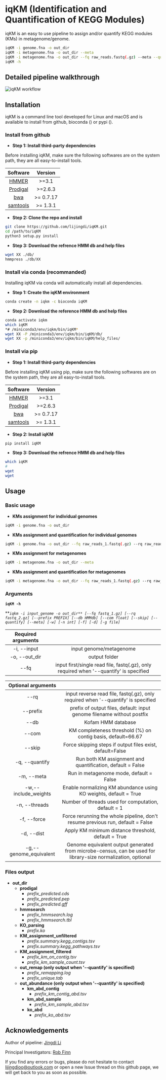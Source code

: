 # iqKM (Identification and Quantification of KEGG Modules)

iqKM is an easy to use pipeline to assign and/or quantify KEGG modules (KMs) in metagenome/genome.

```bash
iqKM -i genome.fna -o out_dir
iqKM -i metagenome.fna -o out_dir --meta
iqKM -i metagenome.fna -o out_dir --fq raw_reads.fastq(.gz) --meta --quantify
iqKM -h
```

## Detailed pipeline walkthrough

![iqKM workflow]()

## Installation

iqKM is a command line tool developed for Linux and macOS and is available to install from github, bioconda () or pypi ().

### Install from github
* **Step 1: Install third-party dependencies**

Before installing iqKM, make sure the following softwares are on the system path, they are all easy-to-install tools. 

|    Software     | Version  | 
|:---------------:|:---------------:|
| [HMMER](http://hmmer.org/documentation.html) | >=3.1 | 
| [Prodigal](https://github.com/hyattpd/Prodigal) | >=2.6.3 |
| [bwa](https://github.com/lh3/bwa) | >= 0.7.17 | 
| [samtools](http://www.htslib.org/download/) |  >= 1.3.1 | 


* **Step 2: Clone the repo and install**
```bash
git clone https://github.com/lijingdi/iqKM.git
cd /path/to/iqKM
python3 setup.py install
```

* **Step 3: Download the refrence HMM db and help files**
```bash
wget XX ./db/
hmmpress ./db/XX
```



### Install via conda (recommanded)

Installing iqKM via conda will automatically install all dependencies. 

* **Step 1: Create the iqKM environment**
```bash
conda create -n iqkm -c bioconda iqKM
```

* **Step 2: Download the reference HMM db and help files**
```bash
conda activate iqkm
which iqKM
*# /miniconda3/env/iqkm/bin/iqKM*
wget XX -P /miniconda3/env/iqkm/bin/iqKM/db/
wget XX -p /miniconda3/env/iqkm/bin/iqKM/help_files/
```

### Install via pip
* **Step 1: Install third-party dependencies**

Before installing iqKM using pip, make sure the following softwares are on the system path, they are all easy-to-install tools. 

|    Software     | Version  |
|:---------------:|:---------------:| 
| [HMMER](http://hmmer.org/documentation.html) | >=3.1 |
| [Prodigal](https://github.com/hyattpd/Prodigal) | >=2.6.3 | 
| [bwa](https://github.com/lh3/bwa) | >= 0.7.17 |
| [samtools](http://www.htslib.org/download/) |  >= 1.3.1 | 


* **Step 2: Install iqKM**
```bash
pip install iqKM
```

* **Step 3: Download the refrence HMM db and help files**
```bash
which iqKM
#
wget 
wget
```


## Usage
### Basic usage
* **KMs assignment for individual genomes**
```bash
iqKM -i genome.fna -o out_dir
```
* **KMs assignment and quantification for individual genomes**
```bash
iqKM -i genome.fna -o out_dir --fq raw_reads_1.fastq(.gz) --rq raw_reads_2.fastq(.gz) --quantify
```

* **KMs assignment for metagenomes**
```bash
iqKM -i metagenome.fna -o out_dir --meta
```
* **KMs assignment and quantification for metagenomes**
```bash
iqKM -i metagenome.fna -o out_dir --fq raw_reads_1.fastq(.gz) --rq raw_reads_2.fastq(.gz) --meta --quantify
```

### Arguments

**`iqKM -h`**

***`iqkm -i input_genome -o out_dir** [--fq fastq_1.gz] [--rq fastq_2.gz] [--prefix PREFIX] [--db HMMdb] [--com float] [--skip] [--quantify] [--meta] [-w] [-n int] [-f] [-d] [-g file]`*


| Required arguments        |     |
|:---------------:|:---------------:|
| -i, --input | input genome/metagenome |
| -o, --out_dir | output folder |
| --fq | input first/single read file, fastq(.gz), only required when '--quantify' is specified|


| Optional arguments         |     |
|:---------------:|:---------------:|
| --rq | input reverse read file, fastq(.gz), only required when '--quantify' is specified|
| --prefix | prefix of output files, default: input genome filename without postfix|
| --db | Kofam HMM database |
| --com | KM completeness threshold (%) on contig basis, default=66.67 |
| --skip | Force skipping steps if output files exist, default=False |
| -q, --quantify | Run both KM assignment and quantification, default = False |
| -m, --meta | Run in metagenome mode, default = False |
| -w,--include_weights | Enable normalizing KM abundance using KO weights, default = True |
| -n, --threads | Number of threads used for computation, default = 1 |
| -f, --force | Force rerunning the whole pipeline, don't resume previous run, default = False |
| -d, --dist | Apply KM minimum distance threshold, default = True |
| -g,--genome_equivalent | Genome equivalent output generated from microbe-census, can be used for library-size normalization, optional |

### Files output
* **out_dir**
    * **prodigal**
        * *prefix_predicted.cds*
        * *prefix_predicted.pep*
        * *prefix_predicted.gff*
    * **hmmsearch**
        * *prefix_hmmsearch.log*
        * *prefix_hmmsearch.tbl*
    * **KO_parsing**
        * *prefix.ko*
    * **KM_assignment_unfiltered**
        * *prefix.summary.kegg_contigs.tsv*
        * *prefix.summary.kegg_pathways.tsv*
    * **KM_assignment_filtered**
        * *prefix_km_on_contig.tsv*
        * *prefix_km_sample_count.tsv*
    * **out_remap (only output when '--quantify' is specified)**
        * *prefix_remapping.log*
        * *prefix_unique.tab*
    * **out_abundance (only output when '--quantify' is specified)**
        * **km_abd_contig**
           * *prefix_km_contig_abd.tsv*
        * **km_abd_sample**
           * *prefix_km_sample_abd.tsv*
        * **ko_abd**
           * *prefix_ko_abd.tsv*


## Acknowledgements
Author of pipeline: [Jingdi Li](https://github.com/lijingdi/)

Principal Investigators: [Rob Finn](https://www.ebi.ac.uk/about/people/rob-finn)

If you find any errors or bugs, please do not hesitate to contact lijingdioo@outlook.com or open a new Issue thread on this github page, we will get back to you as soon as possible.
